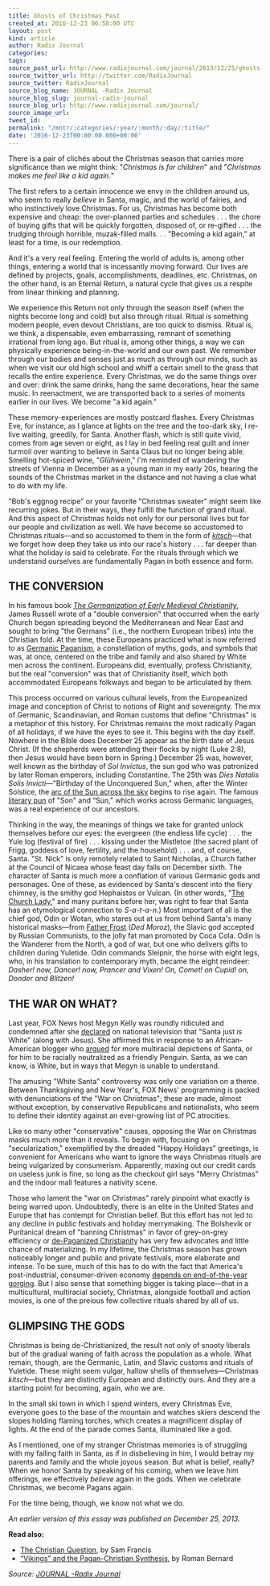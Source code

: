 ```yaml
---
title: Ghosts of Christmas Past
created_at: 2016-12-23 06:58:00 UTC
layout: post
kind: article
author: Radix Journal
categories: 
tags: 
source_post_url: http://www.radixjournal.com/journal/2013/12/25/ghosts-of-christmas-past
source_twitter_url: http://twitter.com/RadixJournal
source_twitter: RadixJournal
source_blog_name: JOURNAL -Radix Journal
source_blog_slug: journal-radix-journal
source_blog_url: http://www.radixjournal.com/journal/
source_image_url: 
tweet_id: 
permalink: "/mntr/:categories/:year/:month/:day/:title/"
date: '2016-12-23T00:00:00.000+00:00'
---
```

<p>There is a pair of clichés about the Christmas season that carries more significance than we might think: "<em>Christmas is for children</em>" and "<em>Christmas makes me feel like a kid again.</em>"</p>

<p>The first refers to a certain innocence we envy in the children around us, who seem to really <em>believe</em> in Santa, magic, and the world of fairies, and who instinctively love Christmas. For us, Christmas has become both expensive and cheap: the over-planned parties and schedules . . . the chore of buying gifts that will be quickly forgotten, disposed of, or re-gifted . . . the trudging through horrible, muzak-filled malls. . . "Becoming a kid again,” at least for a time, is our redemption.</p>

<p>And it's a very real feeling. Entering the world of adults is, among other things, entering a world that is incessantly moving forward. Our lives are defined by projects, goals, accomplishments, deadlines, etc. Christmas, on the other hand, is an Eternal Return, a natural cycle that gives us a respite from linear thinking and planning.</p>

<p>We experience this Return not only through the season itself (when the nights become long and cold) but also through ritual. Ritual is something modern people, even devout Christians, are too quick to dismiss. Ritual is, we think, a dispensable, even embarrassing, remnant of something irrational from long ago. But ritual is, among other things, a way we can physically experience being-in-the-world and our own past. We remember through our bodies and senses just as much as through our minds, such as when we visit our old high school and whiff a certain smell to the grass that recalls the entire experience. Every Christmas, we do the same things over and over: drink the same drinks, hang the same decorations, hear the same music. In reenactment, we are transported back to a series of moments earlier in our lives. We become "a kid again."</p>

<p>These memory-experiences are mostly postcard flashes. Every Christmas Eve, for instance, as I glance at lights on the tree and the too-dark sky, I re-live waiting, greedily, for Santa. Another flash, which is still quite vivid, comes from age seven or eight, as I lay in bed feeling real guilt and inner turmoil over wanting to believe in Santa Claus but no longer being able. Smelling hot-spiced wine, "<em>Glühwein</em>," I'm reminded of wandering the streets of Vienna in December as a young man in my early 20s, hearing the sounds of the Christmas market in the distance and not having a clue what to do with my life.</p>

<p>"Bob's eggnog recipe" or your favorite "Christmas sweater" might seem like recurring jokes. But in their ways, they fulfill the function of grand ritual. And this aspect of Christmas holds not only for our personal lives but for our people and civilization as well. We have become so accustomed to Christmas rituals—and so accustomed to them in the form of <a href="http://www.youtube.com/watch?v=RQwc62HVQEs"><em>kitsch</em></a>—that we forget how deep they take us into our race's history . . . far deeper than what the holiday is said to celebrate. For the rituals through which we understand ourselves are fundamentally Pagan in both essence and form.</p>

<h2 id="theconversion">THE CONVERSION</h2>

<p>In his famous book <a href="http://www.amazon.com/Germanization-Early-Medieval-Christianity-Sociohistorical/dp/0195104668"><em>The Germanization of Early Medieval Christianity</em></a>, James Russell wrote of a "double conversion" that occurred when the early Church began spreading beyond the Mediterranean and Near East and sought to bring "the Germans" (i.e., the northern European tribes) into the Christian fold. At the time, these Europeans practiced what is now referred to as <a href="http://en.wikipedia.org/wiki/Germanic_paganism">Germanic Paganism</a>, a constellation of myths, gods, and symbols that was, at once, centered on the tribe and family and also shared by White men across the continent. Europeans did, eventually, profess Christianity, but the real "conversion" was that of Christianity itself, which both accommodated Europeans folkways and began to be articulated by them.</p>

<p>This process occurred on various cultural levels, from the Europeanized image and conception of Christ to notions of Right and sovereignty. The mix of Germanic, Scandinavian, and Roman customs that define "Christmas" is a metaphor of this history. For Christmas remains the most radically Pagan of all holidays, if we have the eyes to see it.
This begins with the day itself. Nowhere in the Bible does December 25 appear as the birth date of Jesus Christ. (If the shepherds were attending their flocks by night (Luke 2:8), then Jesus would have been born in Spring.) December 25 was, however, well known as the birthday of <em>Sol Invictus</em>, the sun god who was patronized by later Roman emperors, including Constantine. The 25th was <em>Dies Natalis Solis Invicti</em>—"Birthday of the Unconquered Sun," when, after the Winter Solstice, the <a href="http://greenpassivesolar.com/2010/05/movement-of-sun/">arc of the Sun across the sky</a> begins to rise again. The famous <a href="https://www.dartmouth.edu/~milton/reading_room/pl/book_8/text.shtml">literary pun</a> of "Son" and “Sun," which works across Germanic languages, was a real experience of our ancestors.</p>

<p>Thinking in the way, the meanings of things we take for granted unlock themselves before our eyes: the evergreen (the endless life cycle) . . . the Yule log (festival of fire) . . . kissing under the Mistletoe (the sacred plant of Frigg, goddess of love, fertility, and the household) . . . and, of course, Santa. "St. Nick" is only remotely related to Saint Nicholas, a Church father at the Council of Nicaea whose feast day falls on December sixth. The character of Santa is much more a conflation of various Germanic gods and personages. One of these, as evidenced by Santa's descent into the fiery chimney, is the smithy god Hephaistos or Vulcan. (In other words, "<a href="http://www.youtube.com/watch?v=62Qfbrc1jdo">The Church Lady</a>," and many puritans before her, was right to fear that Santa has an etymological connection to <em>S-a-t-a-n</em>.) Most important of all is the chief god, Odin or Wotan, who stares out at us from behind Santa's many historical masks—from <a href="http://www.pinterest.com/kfadoption/father-frost-russia/">Father Frost</a> (<em>Ded Moroz</em>), the Slavic god accepted by Russian Communists, to the jolly fat man promoted by Coca Cola. Odin is the Wanderer from the North, a god of war, but one who delivers gifts to children during Yuletide. Odin commands Sleipnir, the horse with eight legs, who, in his translation to contemporary myth, became the eight reindeer: <em>Dasher! now, Dancer! now, Prancer and Vixen! On, Comet! on Cupid! on, Donder and Blitzen!</em></p>

<h2 id="thewaronwhat">THE WAR ON WHAT?</h2>

<p>Last year, FOX News host Megyn Kelly was roundly ridiculed and condemned after she <a href="http://www.slate.com/blogs/browbeat/2013/12/12/santa_claus_white_fox_news_megyn_kelly_thinks_so_but_santa_s_not_real.html">declared</a> on national television that "Santa just <em>is</em> White" (along with Jesus). She affirmed this in response to an African-American blogger who <a href="http://www.slate.com/articles/life/holidays/2013/12/santa_claus_an_old_white_man_not_anymore_meet_santa_the_penguin_a_new_christmas.html">argued</a> for more multiracial depictions of Santa, or for him to be racially neutralized as a friendly Penguin. Santa, as we can know, is White, but in ways that Megyn is unable to understand.</p>

<p>The amusing "White Santa" controversy was only one variation on a theme. Between Thanksgiving and New Year's, FOX News' programming is packed with denunciations of the "War on Christmas"; these are made, almost without exception, by conservative Republicans and nationalists, who seem to define their identity against an ever-growing list of PC atrocities.</p>

<p>Like so many other "conservative" causes, opposing the War on Christmas masks much more than it reveals. To begin with, focusing on "secularization," exemplified by the dreaded "Happy Holidays” greetings, is convenient for Americans who want to ignore the ways Christmas rituals are being vulgarized by consumerism. Apparently, maxing out our credit cards on useless junk is fine, so long as the checkout girl says "Merry Christmas" and the indoor mall features a nativity scene.</p>

<p>Those who lament the "war on Christmas" rarely pinpoint what exactly is being warred upon. Undoubtedly, there is an elite in the United States and Europe that has contempt for  Christian belief. But this effort has not led to any decline in public festivals and holiday merrymaking. The Bolshevik or Puritanical dream of "banning Christmas" in favor of grey-on-grey efficiency or <a href="http://www.wnd.com/2013/12/christmas-was-once-illegal/">de-Paganized Christianity</a> has very few advocates and little chance of materializing. In my lifetime, the Christmas season has grown noticeably longer and public and private festivals, more elaborate and intense. To be sure, much of this has to do with the fact that America's post-industrial, consumer-driven economy <a href="http://www.slate.com/blogs/moneybox/2013/12/23/macroeconomic_case_for_christmas.html">depends on end-of-the-year gorging</a>. But I also sense that something bigger is taking place—that in a multicultural, multiracial society, Christmas, alongside football and action movies, is one of the preious few collective rituals shared by all of us.</p>

<h2 id="glimpsingthegods">GLIMPSING THE GODS</h2>

<p>Christmas is being de-Christianized, the result not only of snooty liberals but of the gradual waning of faith across the population as a whole. What remain, though, are the Germanic, Latin, and Slavic customs and rituals of Yuletide. These might seem vulgar, hallow shells of themselves—Christmas <em>kitsch</em>—but they are distinctly European and distinctly ours. And they are a starting point for becoming, again, who we are.</p>

<p>In the small ski town in which I spend winters, every Christmas Eve, everyone goes to the base of the mountain and watches skiers descend the slopes holding flaming torches, which creates a magnificent display of lights. At the end of the parade comes Santa, illuminated like a god.</p>

<p>As I mentioned, one of my stranger Christmas memories is of struggling with my failing faith in Santa, as if in disbelieving in him, I would betray my parents and family and the whole joyous season. But what is belief, really? When we honor Santa by speaking of his coming, when we leave him offerings, we effectively <em>believe</em> again in the gods. When we celebrate Christmas, we become Pagans again.</p>

<p>For the time being, though, we know not what we do. </p>

<p><em>An earlier version of this essay was published on December 25, 2013.</em></p>

<p><strong>Read also:</strong></p>

<ul>
<li><a href="http://www.radixjournal.com/journal/2015/2/14/the-christian-question">The Christian Question</a>, by Sam Francis</li>
<li><a href="http://www.radixjournal.com/journal/vikings-pagan-christian-synthesis">“Vikings” and the Pagan-Christian Synthesis</a>, by Roman Bernard</li>
</ul><div class="">
    <i>Source: <a href="http://www.radixjournal.com/journal/">JOURNAL -Radix Journal</a></i>
</div>
